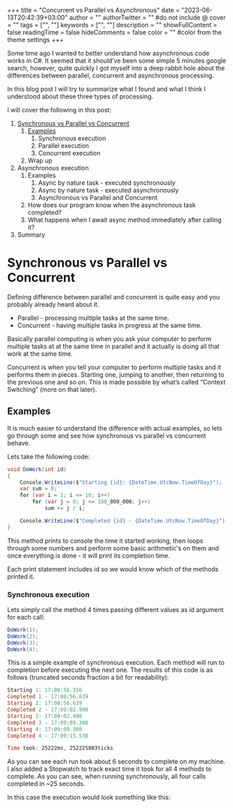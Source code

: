 +++
title = "Concurrent vs Parallel vs Asynchronous"
date = "2023-06-13T20:42:39+03:00"
author = ""
authorTwitter = "" #do not include @
cover = ""
tags = ["", ""]
keywords = ["", ""]
description = ""
showFullContent = false
readingTime = false
hideComments = false
color = "" #color from the theme settings
+++

Some time ago I wanted to better understand how asynchronous code works in C#. It seemed that it should’ve been some simple 5 minutes google search, however, quite quickly I got myself into a deep rabbit hole about the differences between parallel, concurrent and asynchronous processing.

In this blog post I will try to summarize what I found and what I think I understood about these three types of processing.

I will cover the following in this post:
1. [Synchronous vs Parallel vs Concurrent](#Synchronous-vs-Parallel-vs-Concurrent)
   1. [Examples](#Examples)
      1. Synchronous execution
      2. Parallel execution
      3. Concurrent execution
   2. Wrap up
2. Asynchronous execution
   1. Examples
      1. Async by nature task - executed synchronously
      2. Async by nature task - executed asynchronously
      3. Asynchronous vs Parallel and Concurrent
   2. How does our program know when the asynchronous task completed?
   3. What happens when I await async method immediately after calling it?
3. Summary

# Synchronous vs Parallel vs Concurrent
Defining difference between parallel and concurrent is quite easy and you probably already heard about it.

- Parallel - processing multiple tasks at the same time.
- Concurrent - having multiple tasks in progress at the same time.

Basically parallel computing is when you ask your computer to perform multiple tasks at at the same time in parallel and it actually is doing all that work at the same time.

Concurrent is when you tell your computer to perform multiple tasks and it performs them in pieces. Starting one, jumping to another, then returning to the previous one and so on. This is made possible by what’s called “Context Switching” (more on that later).
## Examples

It is much easier to understand the difference with actual examples, so lets go through some and see how synchronous vs parallel vs concurrent behave.

Lets take the following code:
```C#
void DoWork(int id)
{
	Console.WriteLine($"Starting {id}: {DateTime.UtcNow.TimeOfDay}");
    var sum = 0;
	for (var i = 1; i <= 10; i++)
	    for (var j = 0; j <= 100_000_000; j++)
		    sum += j / i;

	Console.WriteLine($"Completed {id} - {DateTime.UtcNow.TimeOfDay}");
}
```
This method prints to console the time it started working, then loops through some numbers and perform some basic arithmetic's on them and once everything is done - it will print its completion time.

Each print statement includes id so we would know which of the methods printed it.
### Synchronous execution

Lets simply call the method 4 times passing different values as id argument for each call:

```csharp
DoWork(1);
DoWork(2);
DoWork(3);
DoWork(4);
```

This is a simple example of synchronous execution. Each method will run to completion before executing the next one. The results of this code is as follows (truncated seconds fraction a bit for readability):

```powershell
Starting 1: 17:08:50.316
Completed 1 - 17:08:56.639
Starting 2: 17:08:56.639
Completed 2 - 17:09:02.990
Starting 3: 17:09:02.990
Completed 3 - 17:09:09.308
Starting 4: 17:09:09.308
Completed 4 - 17:09:15.538

Time took: 25222ms, 252225803ticks
```

As you can see each run took about 6 seconds to complete on my machine. I also added a Stopwatch to track exact time it took for all 4 methods to complete. As you can see, when running synchronously, all four calls completed in ~25 seconds.

In this case the execution would look something like this: